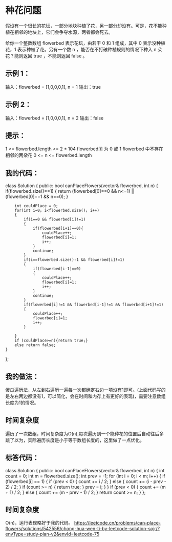 # 种花问题
假设有一个很长的花坛，一部分地块种植了花，另一部分却没有。可是，花不能种植在相邻的地块上，它们会争夺水源，两者都会死去。

给你一个整数数组 flowerbed 表示花坛，由若干 0 和 1 组成，其中 0 表示没种植花，1 表示种植了花。另有一个数 n ，能否在不打破种植规则的情况下种入 n 朵花？能则返回 true ，不能则返回 false 。

 

## 示例 1：

输入：flowerbed = [1,0,0,0,1], n = 1
输出：true

## 示例 2：

输入：flowerbed = [1,0,0,0,1], n = 2
输出：false
 

## 提示：

1 <= flowerbed.length <= 2 * 104
flowerbed[i] 为 0 或 1
flowerbed 中不存在相邻的两朵花
0 <= n <= flowerbed.length

## 我的代码：

class Solution {
public:
    bool canPlaceFlowers(vector<int>& flowerbed, int n) {
        if(flowerbed.size()==1)
        {
            return (flowerbed[0]==0 && n<=1) || (flowerbed[0]==1 && n==0);
        }

        int couldPlace = 0;
        for(int i=0; i<flowerbed.size(); i++)
        {
            if(i==0 && flowerbed[i]!=1)
            {
                if(flowerbed[i+1]==0){
                    couldPlace++;
                    flowerbed[i]=1;
                    i++;
                }
                continue;
            }
            if(i==flowerbed.size()-1 && flowerbed[i]!=1)
            {
                if(flowerbed[i-1]==0)
                {
                    couldPlace++;
                    flowerbed[i]=1;
                    i++;
                }
                continue;
            }
            if(flowerbed[i]!=1 && flowerbed[i-1]!=1 && flowerbed[i+1]!=1)
            {
                couldPlace++;
                flowerbed[i]=1;
                i++;
            }

        }
        if (couldPlace>=n){return true;}
        else return false;
    }
};


## 我的做法：
傻瓜遍历法，从左到右遍历一遍每一次都确定右边一项没有1即可。(上面代码写的是左右两边都没有1，可以简化，会在时间和内存上有更好的表现)，需要注意数组长度为1的情况。

## 时间复杂度
遍历了一次数组，时间复杂度为O(n),每次遍历到一个能种花的位置后自动往后多跳了以为，实际遍历长度是小于等于数组长度的，这里做了一点优化。

## 标答代码：

class Solution {
public:
    bool canPlaceFlowers(vector<int>& flowerbed, int n) {
        int count = 0;
        int m = flowerbed.size();
        int prev = -1;
        for (int i = 0; i < m; i++) {
            if (flowerbed[i] == 1) {
                if (prev < 0) {
                    count += i / 2;
                } else {
                    count += (i - prev - 2) / 2;
                }
                if (count >= n) {
                    return true;
                }
                prev = i;
            }
        }
        if (prev < 0) {
            count += (m + 1) / 2;
        } else {
            count += (m - prev - 1) / 2;
        }
        return count >= n;
    }
};


## 时间复杂度
O(n)，运行表现略好于我的代码。
https://leetcode.cn/problems/can-place-flowers/solutions/542556/chong-hua-wen-ti-by-leetcode-solution-sojr/?envType=study-plan-v2&envId=leetcode-75


